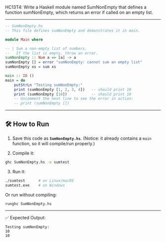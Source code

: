 HC13T4: Write a Haskell module named SumNonEmpty that defines a function sumNonEmpty, which returns an error if called on an empty list.

---

```haskell
-- SumNonEmpty.hs
-- This file defines sumNonEmpty and demonstrates it in main.

module Main where

-- | Sum a non-empty list of numbers.
--   If the list is empty, throw an error.
sumNonEmpty :: Num a => [a] -> a
sumNonEmpty [] = error "sumNonEmpty: cannot sum an empty list"
sumNonEmpty xs = sum xs

main :: IO ()
main = do
    putStrLn "Testing sumNonEmpty:"
    print (sumNonEmpty [1, 2, 3, 4])   -- should print 10
    print (sumNonEmpty [10])           -- should print 10
    -- Uncomment the next line to see the error in action:
    -- print (sumNonEmpty [])
```

---

## 🛠 How to Run

1. Save this code as **`SumNonEmpty.hs`**.
   (Notice: it already contains a `main` function, so it will compile/run properly.)

2. Compile it:

```bash
ghc SumNonEmpty.hs -o sumtest
```

3. Run it:

```bash
./sumtest      # on Linux/macOS
sumtest.exe    # on Windows
```

Or run without compiling:

```bash
runghc SumNonEmpty.hs
```

---

✅ Expected Output:

```
Testing sumNonEmpty:
10
10
```


